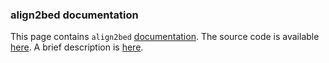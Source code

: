 ### align2bed documentation

This page contains `align2bed` [documentation](/html/index.html). The source code is available [here](https://github.com/tonymugen/align2bed). A brief description is [here](https://www.bayesicresearch.org/blog/2017/5/19/quickly-extracting-snps-from-alignments).

